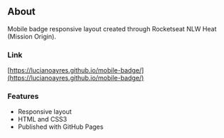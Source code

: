 ## About

Mobile badge responsive layout created through Rocketseat NLW Heat (Mission Origin).

### Link

[https://lucianoayres.github.io/mobile-badge/](https://lucianoayres.github.io/mobile-badge/)

### Features

- Responsive layout
- HTML and CSS3
- Published with GitHub Pages
